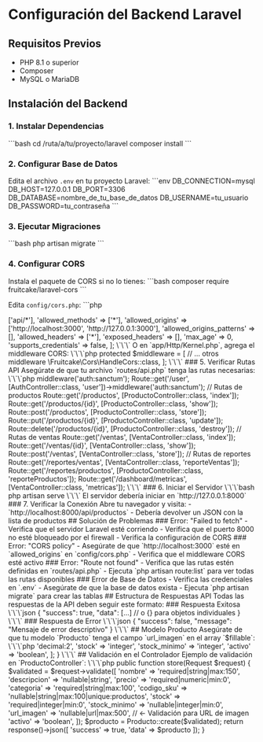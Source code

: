 # Configuración del Backend Laravel

## Requisitos Previos
- PHP 8.1 o superior
- Composer
- MySQL o MariaDB

## Instalación del Backend

### 1. Instalar Dependencias
\`\`\`bash
cd /ruta/a/tu/proyecto/laravel
composer install
\`\`\`

### 2. Configurar Base de Datos
Edita el archivo `.env` en tu proyecto Laravel:
\`\`\`env
DB_CONNECTION=mysql
DB_HOST=127.0.0.1
DB_PORT=3306
DB_DATABASE=nombre_de_tu_base_de_datos
DB_USERNAME=tu_usuario
DB_PASSWORD=tu_contraseña
\`\`\`

### 3. Ejecutar Migraciones
\`\`\`bash
php artisan migrate
\`\`\`

### 4. Configurar CORS

Instala el paquete de CORS si no lo tienes:
\`\`\`bash
composer require fruitcake/laravel-cors
\`\`\`

Edita `config/cors.php`:
\`\`\`php
<?php

return [
    'paths' => ['api/*'],
    'allowed_methods' => ['*'],
    'allowed_origins' => ['http://localhost:3000', 'http://127.0.0.1:3000'],
    'allowed_origins_patterns' => [],
    'allowed_headers' => ['*'],
    'exposed_headers' => [],
    'max_age' => 0,
    'supports_credentials' => false,
];
\`\`\`

O en `app/Http/Kernel.php`, agrega el middleware CORS:
\`\`\`php
protected $middleware = [
    // ... otros middleware
    \Fruitcake\Cors\HandleCors::class,
];
\`\`\`

### 5. Verificar Rutas API

Asegúrate de que tu archivo `routes/api.php` tenga las rutas necesarias:
\`\`\`php
<?php

use Illuminate\Support\Facades\Route;
use App\Http\Controllers\ProductoController;
use App\Http\Controllers\VentaController;
use App\Http\Controllers\AuthController;

// Rutas de autenticación
Route::post('/login', [AuthController::class, 'login']);
Route::post('/register', [AuthController::class, 'register']);
Route::post('/logout', [AuthController::class, 'logout'])->middleware('auth:sanctum');
Route::get('/user', [AuthController::class, 'user'])->middleware('auth:sanctum');

// Rutas de productos
Route::get('/productos', [ProductoController::class, 'index']);
Route::get('/productos/{id}', [ProductoController::class, 'show']);
Route::post('/productos', [ProductoController::class, 'store']);
Route::put('/productos/{id}', [ProductoController::class, 'update']);
Route::delete('/productos/{id}', [ProductoController::class, 'destroy']);

// Rutas de ventas
Route::get('/ventas', [VentaController::class, 'index']);
Route::get('/ventas/{id}', [VentaController::class, 'show']);
Route::post('/ventas', [VentaController::class, 'store']);

// Rutas de reportes
Route::get('/reportes/ventas', [VentaController::class, 'reporteVentas']);
Route::get('/reportes/productos', [ProductoController::class, 'reporteProductos']);
Route::get('/dashboard/metricas', [VentaController::class, 'metricas']);
\`\`\`

### 6. Iniciar el Servidor
\`\`\`bash
php artisan serve
\`\`\`

El servidor debería iniciar en `http://127.0.0.1:8000`

### 7. Verificar la Conexión

Abre tu navegador y visita:
- `http://localhost:8000/api/productos` - Debería devolver un JSON con la lista de productos

## Solución de Problemas

### Error: "Failed to fetch"
- Verifica que el servidor Laravel esté corriendo
- Verifica que el puerto 8000 no esté bloqueado por el firewall
- Verifica la configuración de CORS

### Error: "CORS policy"
- Asegúrate de que `http://localhost:3000` esté en `allowed_origins` en `config/cors.php`
- Verifica que el middleware CORS esté activo

### Error: "Route not found"
- Verifica que las rutas estén definidas en `routes/api.php`
- Ejecuta `php artisan route:list` para ver todas las rutas disponibles

### Error de Base de Datos
- Verifica las credenciales en `.env`
- Asegúrate de que la base de datos exista
- Ejecuta `php artisan migrate` para crear las tablas

## Estructura de Respuestas API

Todas las respuestas de la API deben seguir este formato:

### Respuesta Exitosa
\`\`\`json
{
  "success": true,
  "data": [...] // o {} para objetos individuales
}
\`\`\`

### Respuesta de Error
\`\`\`json
{
  "success": false,
  "message": "Mensaje de error descriptivo"
}
\`\`\`

## Modelo Producto

Asegúrate de que tu modelo `Producto` tenga el campo `url_imagen` en el array `$fillable`:

\`\`\`php
<?php

namespace App\Models;

use Illuminate\Database\Eloquent\Model;

class Producto extends Model
{
    protected $fillable = [
        'nombre',
        'descripcion',
        'precio',
        'categoria',
        'codigo_sku',
        'stock',
        'stock_minimo',
        'url_imagen', // ← Importante para las imágenes personalizadas
        'activo',
    ];

    protected $casts = [
        'precio' => 'decimal:2',
        'stock' => 'integer',
        'stock_minimo' => 'integer',
        'activo' => 'boolean',
    ];
}
\`\`\`

## Validación en el Controlador

Ejemplo de validación en `ProductoController`:

\`\`\`php
public function store(Request $request)
{
    $validated = $request->validate([
        'nombre' => 'required|string|max:150',
        'descripcion' => 'nullable|string',
        'precio' => 'required|numeric|min:0',
        'categoria' => 'required|string|max:100',
        'codigo_sku' => 'nullable|string|max:100|unique:productos',
        'stock' => 'required|integer|min:0',
        'stock_minimo' => 'nullable|integer|min:0',
        'url_imagen' => 'nullable|url|max:500', // ← Validación para URL de imagen
        'activo' => 'boolean',
    ]);

    $producto = Producto::create($validated);

    return response()->json([
        'success' => true,
        'data' => $producto
    ]);
}
